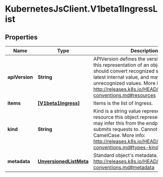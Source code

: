 # KubernetesJsClient.V1beta1IngressList

## Properties
Name | Type | Description | Notes
------------ | ------------- | ------------- | -------------
**apiVersion** | **String** | APIVersion defines the versioned schema of this representation of an object. Servers should convert recognized schemas to the latest internal value, and may reject unrecognized values. More info: http://releases.k8s.io/HEAD/docs/devel/api-conventions.md#resources | [optional] 
**items** | [**[V1beta1Ingress]**](V1beta1Ingress.md) | Items is the list of Ingress. | 
**kind** | **String** | Kind is a string value representing the REST resource this object represents. Servers may infer this from the endpoint the client submits requests to. Cannot be updated. In CamelCase. More info: http://releases.k8s.io/HEAD/docs/devel/api-conventions.md#types-kinds | [optional] 
**metadata** | [**UnversionedListMeta**](UnversionedListMeta.md) | Standard object&#39;s metadata. More info: http://releases.k8s.io/HEAD/docs/devel/api-conventions.md#metadata | [optional] 


